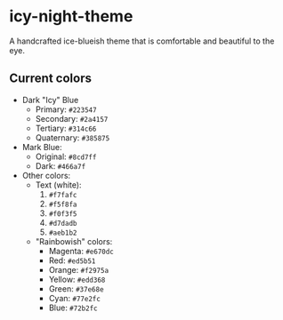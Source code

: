 # icy-night-theme
A handcrafted ice-blueish theme that is comfortable and beautiful to the eye.

## Current colors

+ Dark "Icy" Blue
  + Primary: `#223547`
  + Secondary: `#2a4157`
  + Tertiary: `#314c66`
  + Quaternary: `#385875`
+ Mark Blue:
  + Original: `#8cd7ff`
  + Dark: `#466a7f`
+ Other colors:
  + Text (white):
    1. `#f7fafc`
    2. `#f5f8fa`
    3. `#f0f3f5`
    4. `#d7dadb`
    5. `#aeb1b2`
  + "Rainbowish" colors:
    + Magenta: `#e670dc`
    + Red: `#ed5b51`
    + Orange: `#f2975a`
    + Yellow: `#edd368`
    + Green: `#37e68e`
    + Cyan: `#77e2fc`
    + Blue: `#72b2fc`
